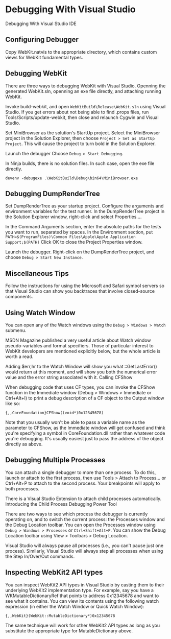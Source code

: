 # Debugging With Visual Studio

Debugging With Visual Studio IDE

## Configuring Debugger 

Copy ​WebKit.natvis to the appropriate directory, which contains custom views for WebKit fundamental types.

## Debugging WebKit

There are three ways to debugging WebKit with Visual Studio. Openning the generated WebKit.sln, openning an exe file directly, and attaching running WebKit.

Invoke build-webkit, and open `WebKitBuild\Release\WebKit.sln` using Visual Studio.
If you get errors about not being able to find .props files, run Tools/Scripts/update-webkit, then close and relaunch Cygwin and Visual Studio.

Set MiniBrowser as the solution's StartUp project.
Select the MiniBrowser project in the Solution Explorer, then choose `Project > Set as StartUp Project`. This will cause the project to turn bold in the Solution Explorer.

Launch the debugger
Choose `Debug > Start Debugging`.

In Ninja builds, there is no solution files. In such case, open the exe file directly.

```
devenv -debugexe .\WebKitBuild\Debug\bin64\MiniBrowser.exe
```

## Debugging DumpRenderTree

Set DumpRenderTree as your startup project.
Configure the arguments and environment variables for the test runner.
In the DumpRenderTree project in the Solution Explorer window, right-click and select Properties....

In the Command Arguments section, enter the absolute paths for the tests you want to run, separated by spaces.
In the Environment section, put `PATH=$(ProgramFiles)\Common Files\Apple\Apple Application Support;$(PATH)`
Click OK to close the Project Properties window.

Launch the debugger.
Right-click on the DumpRenderTree project, and choose `Debug > Start New Instance`.

## Miscellaneous Tips

Follow the ​instructions for using the Microsoft and Safari symbol servers so that Visual Studio can show you backtraces that involve closed-source components.

## Using Watch Window

You can open any of the Watch windows using the `Debug > Windows > Watch` submenu.

​MSDN Magazine published a very useful ​article about Watch window pseudo-variables and format specifiers. Those of particular interest to WebKit developers are mentioned explicitly below, but the whole article is worth a read.

Adding $err,hr to the Watch Window will show you what ::GetLastError() would return at this moment, and will show you both the numerical error value and the error string associated with it.
Calling CFShow

When debugging code that uses CF types, you can invoke the ​CFShow function in the Immediate window (Debug > Windows > Immediate or Ctrl+Alt+I) to print a debug description of a CF object to the Output window like so:

```
{,,CoreFoundation}CFShow((void*)0x12345678)
```
Note that you usually won't be able to pass a variable name as the parameter to CFShow, as the Immediate window will get confused and think you're specifying a symbol in CoreFoundation.dll rather than whatever code you're debugging. It's usually easiest just to pass the address of the object directly as above.

## Debugging Multiple Processes

You can attach a single debugger to more than one process. To do this, launch or attach to the first process, then use Tools > Attach to Process… or Ctrl+Alt+P to attach to the second process. Your breakpoints will apply to both processes.

There is a Visual Studio Extension to attach child processes automatically. ​Introducing the Child Process Debugging Power Tool

There are two ways to see which process the debugger is currently operating on, and to switch the current process: the Processes window and the Debug Location toolbar. 
You can open the Processes window using `Debug > Windows > Processes` or `Ctrl+Shift+Alt+P`. You can show the Debug Location toolbar using View > Toolbars > Debug Location.

Visual Studio will always pause all processes (i.e., you can't pause just one process). Similarly, Visual Studio will always step all processes when using the Step In/Over/Out commands.

## Inspecting WebKit2 API types

You can inspect WebKit2 API types in Visual Studio by casting them to their underlying WebKit2 implementation type. For example, say you have a WKMutableDictionaryRef that points to address 0x12345678 and want to see what it contains. You can view its contents using the following watch expression (in either the Watch Window or Quick Watch Window):

```
{,,WebKit}(WebKit::MutableDictionary*)0x12345678
```
The same technique will work for other WebKit2 API types as long as you substitute the appropriate type for MutableDictionary above.

